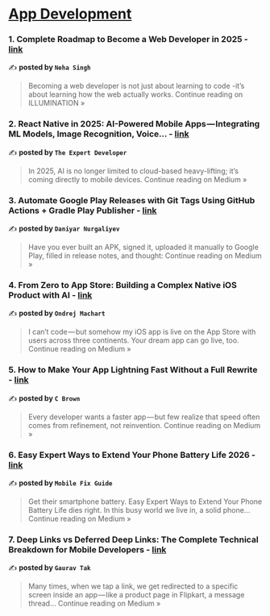 
<h1><a href=https://medium.com/tag/mobile-app-development/recommended target="_blank" rel="noopener noreferrer">App Development</a></h1>
<h3>1.  Complete Roadmap to Become a Web Developer in 2025 - <a href="https://medium.com/illumination/complete-roadmap-to-become-a-web-developer-in-2025-31fd05e1acc3?source=rss------mobile_app_development-5" target="_blank" rel="noopener noreferrer">link</a></h3>

✍️ **posted by `Neha Singh`**

<blockquote>Becoming a web developer is not just about learning to code -it’s about learning how the web actually works.
Continue reading on ILLUMINATION »</blockquote>

<h3>2.  React Native in 2025: AI-Powered Mobile Apps — Integrating ML Models, Image Recognition, Voice… - <a href="https://the-expert-developer.medium.com/react-native-in-2025-ai-powered-mobile-apps-integrating-ml-models-image-recognition-voice-6c2b2c98a671?source=rss------mobile_app_development-5" target="_blank" rel="noopener noreferrer">link</a></h3>

✍️ **posted by `The Expert Developer`**

<blockquote>In 2025, AI is no longer limited to cloud-based heavy-lifting; it’s coming directly to mobile devices.
Continue reading on Medium »</blockquote>

<h3>3.  Automate Google Play Releases with Git Tags Using GitHub Actions + Gradle Play Publisher - <a href="https://dds861.medium.com/automate-google-play-releases-with-git-tags-using-github-actions-gradle-play-publisher-2c2a8ce28fc8?source=rss------mobile_app_development-5" target="_blank" rel="noopener noreferrer">link</a></h3>

✍️ **posted by `Daniyar Nurgaliyev`**

<blockquote>Have you ever built an APK, signed it, uploaded it manually to Google Play, filled in release notes, and thought:
Continue reading on Medium »</blockquote>

<h3>4. From Zero to App Store: Building a Complex Native iOS Product with AI - <a href="https://medium.com/@ondrej.machart/from-zero-to-app-store-building-a-complex-native-ios-product-with-ai-42b45626f16e?source=rss------mobile_app_development-5" target="_blank" rel="noopener noreferrer">link</a></h3>

✍️ **posted by `Ondrej Machart`**

<blockquote>I can’t code — but somehow my iOS app is live on the App Store with users across three continents. Your dream app can go live, too.
Continue reading on Medium »</blockquote>

<h3>5. How to Make Your App Lightning Fast Without a Full Rewrite - <a href="https://medium.com/@c.brown21109/how-to-make-your-app-lightning-fast-without-a-full-rewrite-62ede1844beb?source=rss------mobile_app_development-5" target="_blank" rel="noopener noreferrer">link</a></h3>

✍️ **posted by `C Brown`**

<blockquote>Every developer wants a faster app — but few realize that speed often comes from refinement, not reinvention.
Continue reading on Medium »</blockquote>

<h3>6. Easy Expert Ways to Extend Your Phone Battery Life 2026 - <a href="https://medium.com/@techbd170/easy-expert-ways-to-extend-your-phone-battery-life-2026-51056cb6e53b?source=rss------mobile_app_development-5" target="_blank" rel="noopener noreferrer">link</a></h3>

✍️ **posted by `Mobile Fix Guide`**

<blockquote>Get their smartphone battery. Easy Expert Ways to Extend Your Phone Battery Life dies right. In this busy world we live in, a solid phone…
Continue reading on Medium »</blockquote>

<h3>7. Deep Links vs Deferred Deep Links: The Complete Technical Breakdown for Mobile Developers - <a href="https://medium.com/@gauravkumarjaipur/deep-links-vs-deferred-deep-links-the-complete-technical-breakdown-for-mobile-developers-30f58d706fb6?source=rss------mobile_app_development-5" target="_blank" rel="noopener noreferrer">link</a></h3>

✍️ **posted by `Gaurav Tak`**

<blockquote>Many times, when we tap a link, we get redirected to a specific screen inside an app — like a product page in Flipkart, a message thread…
Continue reading on Medium »</blockquote>

